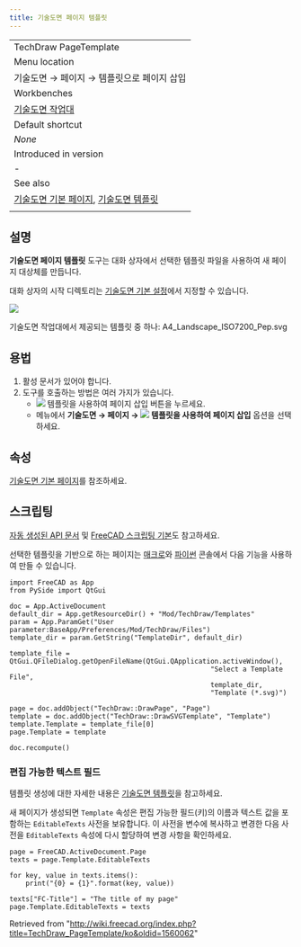 ```yaml
---
title: 기술도면 페이지 템플릿
---
```


|                                                                                                                                               |
| --------------------------------------------------------------------------------------------------------------------------------------------- |
| TechDraw PageTemplate                                                                                                                         |
| Menu location                                                                                                                                 |
| 기술도면 → 페이지 → 템플릿으로 페이지 삽입                                                                                                    |
| Workbenches                                                                                                                                   |
| [기술도면 작업대](/TechDraw_Workbench/ko "TechDraw Workbench/ko")                                                                             |
| Default shortcut                                                                                                                              |
| _None_                                                                                                                                        |
| Introduced in version                                                                                                                         |
| -                                                                                                                                             |
| See also                                                                                                                                      |
| [기술도면 기본 페이지](/TechDraw_PageDefault/ko "TechDraw PageDefault/ko"), [기술도면 템플릿](/TechDraw_Templates/ko "TechDraw Templates/ko") |
|                                                                                                                                               |

## 설명

**기술도면 페이지 템플릿** 도구는 대화 상자에서 선택한 템플릿 파일을 사용하여 새 페이지 대상체를 만듭니다.

대화 상자의 시작 디렉토리는 [기술도면 기본 설정](/TechDraw_Preferences/ko "TechDraw Preferences/ko")에서 지정할 수 있습니다.

![](/images/A4_Landscape_ISO7200_Pep.svg)

기술도면 작업대에서 제공되는 템플릿 중 하나: A4_Landscape_ISO7200_Pep.svg

## 용법

1. 활성 문서가 있어야 합니다.
2. 도구를 호출하는 방법은 여러 가지가 있습니다.
   - ![](/images/TechDraw_PageTemplate.svg) 템플릿을 사용하여 페이지 삽입 버튼을 누르세요.
   * 메뉴에서 **기술도면 → 페이지 → ![](/images/TechDraw_PageTemplate.svg) 템플릿을 사용하여 페이지 삽입** 옵션을 선택하세요.

## 속성

[기술도면 기본 페이지](/TechDraw_PageDefault#Properties/ko "TechDraw PageDefault")를 참조하세요.

## 스크립팅

[자동 생성된 API 문서](https://freecad.github.io/SourceDoc/) 및 [FreeCAD 스크립팅 기본](/FreeCAD_Scripting_Basics/ko "FreeCAD Scripting Basics/ko")도 참고하세요.

선택한 템플릿을 기반으로 하는 페이지는 [매크로](/Macros/ko "Macros/ko")와 [파이썬](/Python/ko "Python/ko") 콘솔에서 다음 기능을 사용하여 만들 수 있습니다.

```
import FreeCAD as App
from PySide import QtGui

doc = App.ActiveDocument
default_dir = App.getResourceDir() + "Mod/TechDraw/Templates"
param = App.ParamGet("User parameter:BaseApp/Preferences/Mod/TechDraw/Files")
template_dir = param.GetString("TemplateDir", default_dir)

template_file = QtGui.QFileDialog.getOpenFileName(QtGui.QApplication.activeWindow(),
                                                  "Select a Template File",
                                                  template_dir,
                                                  "Template (*.svg)")

page = doc.addObject("TechDraw::DrawPage", "Page")
template = doc.addObject("TechDraw::DrawSVGTemplate", "Template")
template.Template = template_file[0]
page.Template = template

doc.recompute()

```

### 편집 가능한 텍스트 필드

템플릿 생성에 대한 자세한 내용은 [기술도면 템플릿](/TechDraw_Templates/ko "TechDraw Templates/ko")을 참고하세요.

새 페이지가 생성되면 `Template` 속성은 편집 가능한 필드(키)의 이름과 텍스트 값을 포함하는 `EditableTexts` 사전을 보유합니다. 이 사전을 변수에 복사하고 변경한 다음 사전을 `EditableTexts` 속성에 다시 할당하여 변경 사항을 확인하세요.

```
page = FreeCAD.ActiveDocument.Page
texts = page.Template.EditableTexts

for key, value in texts.items():
    print("{0} = {1}".format(key, value))

texts["FC-Title"] = "The title of my page"
page.Template.EditableTexts = texts

```

Retrieved from "<http://wiki.freecad.org/index.php?title=TechDraw_PageTemplate/ko&oldid=1560062>"
